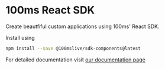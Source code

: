 # 100ms React SDK

Create beautfiful custom applications using 100ms' React SDK.

Install using

```bash
npm install --save @100mslive/sdk-components@latest
```

For detailed documentation visit [our documentation page](https://100ms.gitbook.io/100ms-v2/web/getting-started-react)